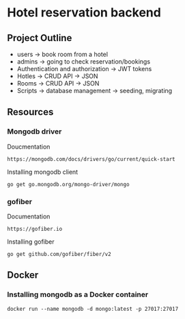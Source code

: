 # Hotel reservation backend


## Project Outline
- users -> book room from a hotel
- admins -> going to check reservation/bookings
- Authentication and authorization -> JWT tokens
- Hotles -> CRUD API -> JSON
- Rooms -> CRUD API -> JSON
- Scripts -> database management -> seeding, migrating


## Resources
### Mongodb driver
Doucmentation
```
https://mongodb.com/docs/drivers/go/current/quick-start
````

Installing mongodb client
```
go get go.mongodb.org/mongo-driver/mongo
```

### gofiber
Documentation
``` 
https://gofiber.io
```

Installing gofiber
```
go get github.com/gofiber/fiber/v2
```

## Docker
### Installing mongodb as a Docker container
```
docker run --name mongodb -d mongo:latest -p 27017:27017
```
